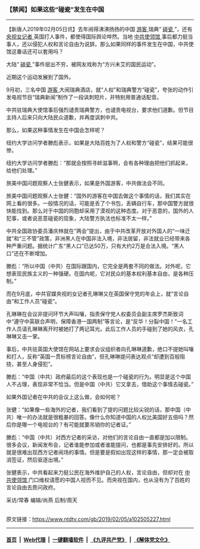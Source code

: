 ### 【禁闻】如果这些“碰瓷”发生在中国
------------------------

<div class="post_content">
 <p>
  【新唐人2019年02月05日讯】去年闹得沸沸扬扬的中国
  <a href="https://www.ntdtv.com/gb/游客.htm">
   游客
  </a>
  瑞典“
  <a href="https://www.ntdtv.com/gb/碰瓷.htm">
   碰瓷
  </a>
  ”，还有
  <a href="https://www.ntdtv.com/gb/央视女记者.htm">
   央视女记者
  </a>
  英国打人事件，都使得国际舆论哗然。当地
  <a href="https://www.ntdtv.com/gb/中共使领馆.htm">
   中共使领馆
  </a>
  事后都力挺当事人，还以侵犯人权和言论自由为说辞。那么如果同样的事件发生在中国，中共使馆这番话还可以套用吗？
 </p>
 <p>
  大陆“
  <a href="https://www.ntdtv.com/gb/碰瓷.htm">
   碰瓷
  </a>
  ”事件层出不穷，被网友戏称为“方兴未艾的国民运动”。
 </p>
 <p>
  近期这个运动发展到了国外。
 </p>
 <p>
  9月初，三名中国
  <a href="https://www.ntdtv.com/gb/游客.htm">
   游客
  </a>
  大闹瑞典酒店，就“人权”和瑞典警方“碰瓷”，夸张的动作引发电视节目“瑞典新闻”制作了一段讽刺短片，并特别用普通话配音。
 </p>
 <p>
  中共驻瑞典大使馆事后强烈谴责瑞典警方，也谴责电视台，要求他们道歉。但节目主持人后来只向大陆民众道歉，并再度讽刺中共。
 </p>
 <p>
  那么，如果这种事情发生在中国会怎样呢？
 </p>
 <p>
  纽约大学访问学者滕彪表示，如果是大陆百姓为了人权和警方“碰瓷”，结果可能很惨。
 </p>
 <p>
  纽约大学访问学者滕彪：“那就会按照寻衅滋事啊，会有各种理由把他们抓起来，给他们处理。”
 </p>
 <p>
  旅美中国问题观察人士张健表示，如果是外国游客，中共做法会不同。
 </p>
 <p>
  旅美中国问题观察人士张健：“国外的游客在中国去做这个事情的话，我们其实在网上看的很多。一般情况的话，可能是丢了个书包，丢辆自行车，那中国警方就很快能找到。那么对于中国的同胞却采用了漠视的这种态度。对于恶意的，国外的人犯事，或者说恶意碰瓷的现象，大陆警方执法也标准不太一样。”
 </p>
 <p>
  中共全国政协委员潘庆林就在“两会”提出，由于中共改革开放对外国人的“一味迁就”和“三不管”政策，非洲黑人在中国非法入境，非法居留，非法就业已经带来各种严重问题。据统计广东“黑人口”已达50万，只有大约2万是合法入境。“黑人口”还在不断增加。
 </p>
 <p>
  滕彪：“所以中国（中共）在国际跟国内，它完全是两套不同的做法。对外呢，它想表现民族主义的一种强硬。在国内呢，它对民众的基本权利基本自由，是各种压制。”
 </p>
 <p>
  而在9月底，中共官媒央视的女记者孔琳琳又在英国保守党的年会上，就“言论自由”和工作人员“碰瓷”。
 </p>
 <p>
  孔琳琳在会议非提问环节大声叫嚷，指责保守党人权委员会副主席罗杰斯致词中“遵守中英联合声明，保障香港一国两制”等言论，是“反华！分裂中国！”一名工作人员请孔琳琳离开时被她打了两记耳光。此后工作人员的手碰到了她的风衣，孔琳琳又击一掌。
 </p>
 <p>
  事后，中共驻英国大使馆在网站上要求会议组织者向孔琳琳道歉，绝口不提她叫嚷和打人，反称“英国一贯标榜言论自由”，但孔琳琳提问表达观点“却遭到百般阻挠，甚至人身侵犯”。
 </p>
 <p>
  滕彪：“中国（中共）政府最后的这个表现也是一个碰瓷的行为。明显是这个中国人不占理，表现非常不恰当。但是中国（中共）它又拿去，借助这个事情去碰瓷。”
 </p>
 <p>
  如果外国记者在中共的会议上这么做，会如何呢？
 </p>
 <p>
  张健：“如果像一些海外的记者，我们看到了提的问题比较尖锐的话，那中国（中共）唯一的办法就是很粗暴的回答。像什么你知道中国的人权比美国好五倍吗？然后你是哪一个电视台的？有可能就要吊销你的记者证。”
 </p>
 <p>
  滕彪：“中国（中共）对西方记者的采访，对他们的言论自由一直都是加以限制。很多会议，新闻发布会，记者谁能参加或者谁能提问，也都是事先安排好的。所以就是很难出现西方记者闹场的事情。但是要是假如出现这样的事情，那一定会被取消签证，然后驱逐出境。”
 </p>
 <p>
  张健表示，中共看起来力挺公民在海外维护自己的人权，言论自由，但却对在
  <a href="https://www.ntdtv.com/gb/中共使领馆.htm">
   中共使领馆
  </a>
  门口维权请愿的中国人视而不见。而央视在国内，也从没有为了百姓的言论自由去质问政府。
 </p>
 <p>
  采访/常春 编辑/尚燕 后制/周天
 </p>
 <p>
 </p>
 <div class="single_ad">
 </div>
</div>

<br/>原文链接：https://www.ntdtv.com/gb/2019/02/05/a102505227.html


------------------------
#### [首页](https://github.com/gfw-breaker/banned-news/blob/master/README.md) &nbsp;|&nbsp; [Web代理](https://github.com/labour-camp/helloworld) &nbsp;|&nbsp; [一键翻墙软件](https://github.com/gfw-breaker/nogfw/blob/master/README.md) &nbsp;|&nbsp; [《九评共产党》](https://github.com/gfw-breaker/9ping.md/blob/master/README.md#九评之一评共产党是什么) &nbsp;|&nbsp; [《解体党文化》](https://github.com/gfw-breaker/jtdwh.md/blob/master/README.md#绪论)

